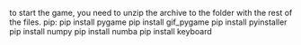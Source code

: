 to start the game, you need to unzip the archive to the folder with the rest of the files.
pip:
pip install pygame
pip install gif_pygame
pip install pyinstaller
pip install numpy
pip install numba
pip install keyboard
